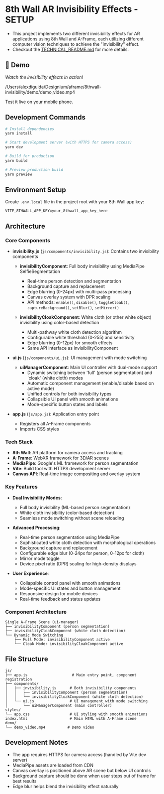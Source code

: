 # 8th Wall AR Invisibility Effects - SETUP

- This project implements two different invisibility effects for AR applications using 8th Wall and A-Frame, each utilizing different computer vision techniques to achieve the "invisibility" effect.
- Checkout the [TECHNICAL_README.md](./TECHNICAL_README.md) for more details.

## 🎥 Demo

_Watch the invisibility effects in action!_

/Users/alexdiguida/Designium/aframe/8thwall-invisibility/demo/demo_video.mp4

Test it live on your mobile phone.

## Development Commands

```bash
# Install dependencies
yarn install

# Start development server (with HTTPS for camera access)
yarn dev

# Build for production
yarn build

# Preview production build
yarn preview
```

## Environment Setup

Create `.env.local` file in the project root with your 8th Wall app key:

```
VITE_8THWALL_APP_KEY=your_8thwall_app_key_here
```

## Architecture

### Core Components

- **invisibility.js** (`js/components/invisibility.js`): Contains two invisibility components

  - **invisibilityComponent**: Full body invisibility using MediaPipe SelfieSegmentation

    - Real-time person detection and segmentation
    - Background capture and replacement
    - Edge blurring (0-24px) with multi-pass processing
    - Canvas overlay system with DPR scaling
    - API methods: `enable()`, `disable()`, `toggleCloak()`, `captureBackground()`, `setBlur()`, `setMirror()`

  - **invisibilityCloakComponent**: White cloth (or other white object) invisibility using color-based detection
    - Multi-pathway white cloth detection algorithm
    - Configurable white threshold (0-255) and sensitivity
    - Edge blurring (0-12px) for smooth effects
    - Same API interface as invisibilityComponent

- **ui.js** (`js/components/ui.js`): UI management with mode switching

  - **uiManagerComponent**: Main UI controller with dual-mode support
    - Dynamic switching between 'full' (person segmentation) and 'cloak' (white cloth) modes
    - Automatic component management (enable/disable based on active mode)
    - Unified controls for both invisibility types
    - Collapsible UI panel with smooth animations
    - Mode-specific button states and labels

- **app.js** (`js/app.js`): Application entry point
  - Registers all A-Frame components
  - Imports CSS styles

### Tech Stack

- **8th Wall**: AR platform for camera access and tracking
- **A-Frame**: WebXR framework for 3D/AR scenes
- **MediaPipe**: Google's ML framework for person segmentation
- **Vite**: Build tool with HTTPS development server
- **Canvas API**: Real-time image compositing and overlay system

### Key Features

- **Dual Invisibility Modes**:

  - Full body invisibility (ML-based person segmentation)
  - White cloth invisibility (color-based detection)
  - Seamless mode switching without scene reloading

- **Advanced Processing**:

  - Real-time person segmentation using MediaPipe
  - Sophisticated white cloth detection with morphological operations
  - Background capture and replacement
  - Configurable edge blur (0-24px for person, 0-12px for cloth)
  - Mirror mode toggle
  - Device pixel ratio (DPR) scaling for high-density displays

- **User Experience**:
  - Collapsible control panel with smooth animations
  - Mode-specific UI states and button management
  - Responsive design for mobile devices
  - Real-time feedback and status updates

### Component Architecture

```
Single A-Frame Scene (ui-manager)
├── invisibilityComponent (person segmentation)
├── invisibilityCloakComponent (white cloth detection)
└── Dynamic Mode Switching
    ├── Full Mode: invisibilityComponent active
    └── Cloak Mode: invisibilityCloakComponent active
```

## File Structure

```
js/
├── app.js                    # Main entry point, component registration
├── components/
│   ├── invisibility.js      # Both invisibility components
│   │   ├── invisibilityComponent (person segmentation)
│   │   └── invisibilityCloakComponent (white cloth detection)
│   └── ui.js                # UI management with mode switching
│       └── uiManagerComponent (main controller)
styles/
└── app.css                  # UI styling with smooth animations
index.html                   # Main HTML with A-Frame scene
demo/
└── demo_video.mp4          # Demo video
```

## Development Notes

- The app requires HTTPS for camera access (handled by Vite dev server)
- MediaPipe assets are loaded from CDN
- Canvas overlay is positioned above AR scene but below UI controls
- Background capture should be done when user steps out of frame for best results
- Edge blur helps blend the invisibility effect naturally
